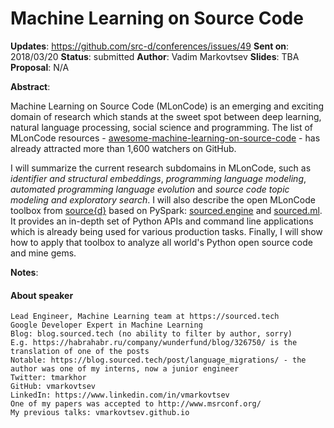 # Machine Learning on Source Code

**Updates**:  https://github.com/src-d/conferences/issues/49
**Sent on**:  2018/03/20
**Status**:   submitted
**Author**:   Vadim Markovtsev
**Slides**:   TBA
**Proposal**: N/A

**Abstract**:

Machine Learning on Source Code (MLonCode) is an emerging and exciting domain of research which stands at the sweet spot between deep learning, natural language processing, social science and programming. The list of MLonCode resources - [awesome-machine-learning-on-source-code](https://github.com/src-d/awesome-machine-learning-on-source-code) - has already attracted more than 1,600 watchers on GitHub.

I will summarize the current research subdomains in MLonCode, such as *identifier and structural embeddings*, *programming language modeling*, *automated programming language evolution* and *source code topic modeling and exploratory search*. I will also describe the open MLonCode toolbox from [source{d}](https://sourced.tech) based on PySpark: [sourced.engine](https://github.com/src-d/engine) and [sourced.ml](https://github.com/src-d/ml). It provides an in-depth set of Python APIs and command line applications which is already being used for various production tasks. Finally, I will show how to apply that toolbox to analyze all world's Python open source code and mine gems.

**Notes**:

#### About speaker

```
Lead Engineer, Machine Learning team at https://sourced.tech
Google Developer Expert in Machine Learning
Blog: blog.sourced.tech (no ability to filter by author, sorry)
E.g. https://habrahabr.ru/company/wunderfund/blog/326750/ is the translation of one of the posts
Notable: https://blog.sourced.tech/post/language_migrations/ - the author was one of my interns, now a junior engineer
Twitter: tmarkhor
GitHub: vmarkovtsev
LinkedIn: https://www.linkedin.com/in/vmarkovtsev
One of my papers was accepted to http://www.msrconf.org/
My previous talks: vmarkovtsev.github.io
```
